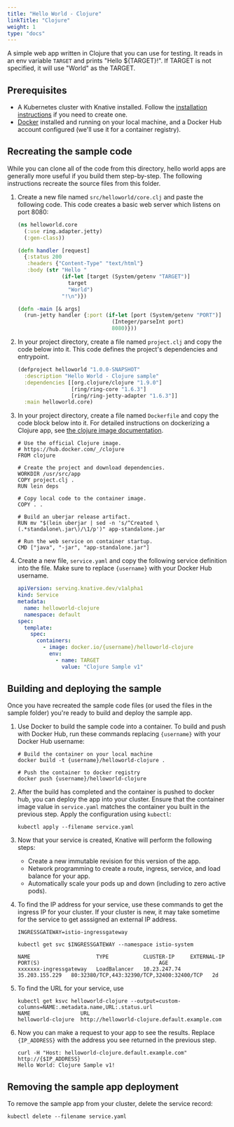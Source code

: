 ```yaml
---
title: "Hello World - Clojure"
linkTitle: "Clojure"
weight: 1
type: "docs"
---
```


A simple web app written in Clojure that you can use for testing. It reads in an
env variable `TARGET` and prints "Hello \${TARGET}!". If TARGET is not
specified, it will use "World" as the TARGET.

## Prerequisites

- A Kubernetes cluster with Knative installed. Follow the
  [installation instructions](../../../install/README.md) if you need to create
  one.
- [Docker](https://www.docker.com) installed and running on your local machine,
  and a Docker Hub account configured (we'll use it for a container registry).

## Recreating the sample code

While you can clone all of the code from this directory, hello world apps are
generally more useful if you build them step-by-step. The following instructions
recreate the source files from this folder.

1. Create a new file named `src/helloworld/core.clj` and paste the following
   code. This code creates a basic web server which listens on port 8080:

   ```clojure
   (ns helloworld.core
     (:use ring.adapter.jetty)
     (:gen-class))

   (defn handler [request]
     {:status 200
      :headers {"Content-Type" "text/html"}
      :body (str "Hello "
                 (if-let [target (System/getenv "TARGET")]
                   target
                   "World")
                 "!\n")})

   (defn -main [& args]
     (run-jetty handler {:port (if-let [port (System/getenv "PORT")]
                                 (Integer/parseInt port)
                                 8080)}))
   ```

1. In your project directory, create a file named `project.clj` and copy the
   code below into it. This code defines the project's dependencies and
   entrypoint.

   ```clojure
   (defproject helloworld "1.0.0-SNAPSHOT"
     :description "Hello World - Clojure sample"
     :dependencies [[org.clojure/clojure "1.9.0"]
                    [ring/ring-core "1.6.3"]
                    [ring/ring-jetty-adapter "1.6.3"]]
     :main helloworld.core)
   ```

1. In your project directory, create a file named `Dockerfile` and copy the code
   block below into it. For detailed instructions on dockerizing a Clojure app,
   see
   [the clojure image documentation](https://github.com/docker-library/docs/tree/master/clojure).

   ```docker
   # Use the official Clojure image.
   # https://hub.docker.com/_/clojure
   FROM clojure

   # Create the project and download dependencies.
   WORKDIR /usr/src/app
   COPY project.clj .
   RUN lein deps

   # Copy local code to the container image.
   COPY . .

   # Build an uberjar release artifact.
   RUN mv "$(lein uberjar | sed -n 's/^Created \(.*standalone\.jar\)/\1/p')" app-standalone.jar

   # Run the web service on container startup.
   CMD ["java", "-jar", "app-standalone.jar"]
   ```

1. Create a new file, `service.yaml` and copy the following service definition
   into the file. Make sure to replace `{username}` with your Docker Hub
   username.

   ```yaml
   apiVersion: serving.knative.dev/v1alpha1
   kind: Service
   metadata:
     name: helloworld-clojure
     namespace: default
   spec:
     template:
       spec:
         containers:
           - image: docker.io/{username}/helloworld-clojure
             env:
               - name: TARGET
                 value: "Clojure Sample v1"
   ```

## Building and deploying the sample

Once you have recreated the sample code files (or used the files in the sample
folder) you're ready to build and deploy the sample app.

1. Use Docker to build the sample code into a container. To build and push with
   Docker Hub, run these commands replacing `{username}` with your Docker Hub
   username:

   ```shell
   # Build the container on your local machine
   docker build -t {username}/helloworld-clojure .

   # Push the container to docker registry
   docker push {username}/helloworld-clojure
   ```

1. After the build has completed and the container is pushed to docker hub, you
   can deploy the app into your cluster. Ensure that the container image value
   in `service.yaml` matches the container you built in the previous step. Apply
   the configuration using `kubectl`:

   ```shell
   kubectl apply --filename service.yaml
   ```

1. Now that your service is created, Knative will perform the following steps:

   - Create a new immutable revision for this version of the app.
   - Network programming to create a route, ingress, service, and load balance
     for your app.
   - Automatically scale your pods up and down (including to zero active pods).

1. To find the IP address for your service, use these commands to get the
   ingress IP for your cluster. If your cluster is new, it may take sometime for
   the service to get asssigned an external IP address.

   ```shell
   INGRESSGATEWAY=istio-ingressgateway

   kubectl get svc $INGRESSGATEWAY --namespace istio-system

   NAME                     TYPE           CLUSTER-IP     EXTERNAL-IP      PORT(S)                                      AGE
   xxxxxxx-ingressgateway   LoadBalancer   10.23.247.74   35.203.155.229   80:32380/TCP,443:32390/TCP,32400:32400/TCP   2d

   ```

1. To find the URL for your service, use

   ```
   kubectl get ksvc helloworld-clojure --output=custom-columns=NAME:.metadata.name,URL:.status.url
   NAME                URL
   helloworld-clojure  http://helloworld-clojure.default.example.com
   ```

1. Now you can make a request to your app to see the results. Replace
   `{IP_ADDRESS}` with the address you see returned in the previous step.

   ```shell
   curl -H "Host: helloworld-clojure.default.example.com" http://{$IP_ADDRESS}
   Hello World: Clojure Sample v1!
   ```

## Removing the sample app deployment

To remove the sample app from your cluster, delete the service record:

```shell
kubectl delete --filename service.yaml
```
